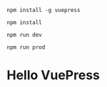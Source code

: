 `npm install -g vuepress`

`npm install`

`npm run dev`

`npm run prod`

<h1 class="text-xl">Hello VuePress</h1>

